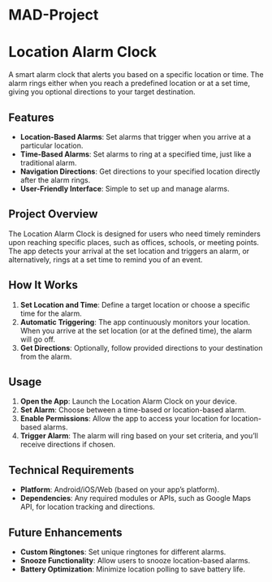 # MAD-Project

# Location Alarm Clock

A smart alarm clock that alerts you based on a specific location or time. The alarm rings either when you reach a predefined location or at a set time, giving you optional directions to your target destination.

## Features

- **Location-Based Alarms**: Set alarms that trigger when you arrive at a particular location.
- **Time-Based Alarms**: Set alarms to ring at a specified time, just like a traditional alarm.
- **Navigation Directions**: Get directions to your specified location directly after the alarm rings.
- **User-Friendly Interface**: Simple to set up and manage alarms.

## Project Overview

The Location Alarm Clock is designed for users who need timely reminders upon reaching specific places, such as offices, schools, or meeting points. The app detects your arrival at the set location and triggers an alarm, or alternatively, rings at a set time to remind you of an event.

## How It Works

1. **Set Location and Time**: Define a target location or choose a specific time for the alarm.
2. **Automatic Triggering**: The app continuously monitors your location. When you arrive at the set location (or at the defined time), the alarm will go off.
3. **Get Directions**: Optionally, follow provided directions to your destination from the alarm.

## Usage

1. **Open the App**: Launch the Location Alarm Clock on your device.
2. **Set Alarm**: Choose between a time-based or location-based alarm.
3. **Enable Permissions**: Allow the app to access your location for location-based alarms.
4. **Trigger Alarm**: The alarm will ring based on your set criteria, and you’ll receive directions if chosen.

## Technical Requirements

- **Platform**: Android/iOS/Web (based on your app’s platform).
- **Dependencies**: Any required modules or APIs, such as Google Maps API, for location tracking and directions.

## Future Enhancements

- **Custom Ringtones**: Set unique ringtones for different alarms.
- **Snooze Functionality**: Allow users to snooze location-based alarms.
- **Battery Optimization**: Minimize location polling to save battery life.

